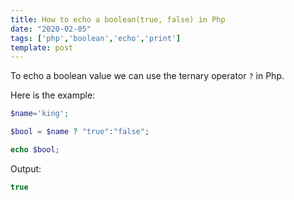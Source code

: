 ```yaml
---
title: How to echo a boolean(true, false) in Php
date: "2020-02-05"
tags: ['php','boolean','echo','print']
template: post
---
```


To echo a boolean value we can use the ternary operator `?` in Php.

Here is the example:

```php
$name='king';

$bool = $name ? "true":"false";

echo $bool;
```

Output:

```php
true
```
